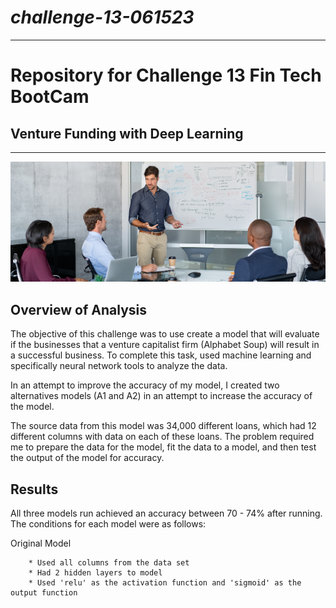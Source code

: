 # *challenge-13-061523*
---
# Repository for Challenge 13 Fin Tech BootCam
## Venture Funding with Deep Learning
---
![image for challenge 13](/Starter_Code/images/13-4-challenge-image.png)

## Overview of Analysis
The objective of this challenge was to use create a model that will evaluate if the businesses that a venture capitalist firm (Alphabet Soup) will result in a successful business. To complete this task, used machine learning and specifically neural network tools to analyze the data. 

In an attempt to improve the accuracy of my model, I created two alternatives models (A1 and A2) in an attempt to increase the accuracy of the model. 

The source data from this model was 34,000 different loans, which had 12 different columns with data on each of these loans. The problem required me to prepare the data for the model, fit the data to a model, and then test the output of the model for accuracy. 

## Results
All three models run achieved an accuracy between 70 - 74% after running. The conditions for each model were as follows:

Original Model 

        * Used all columns from the data set
        * Had 2 hidden layers to model
        * Used 'relu' as the activation function and 'sigmoid' as the output function
        

     
